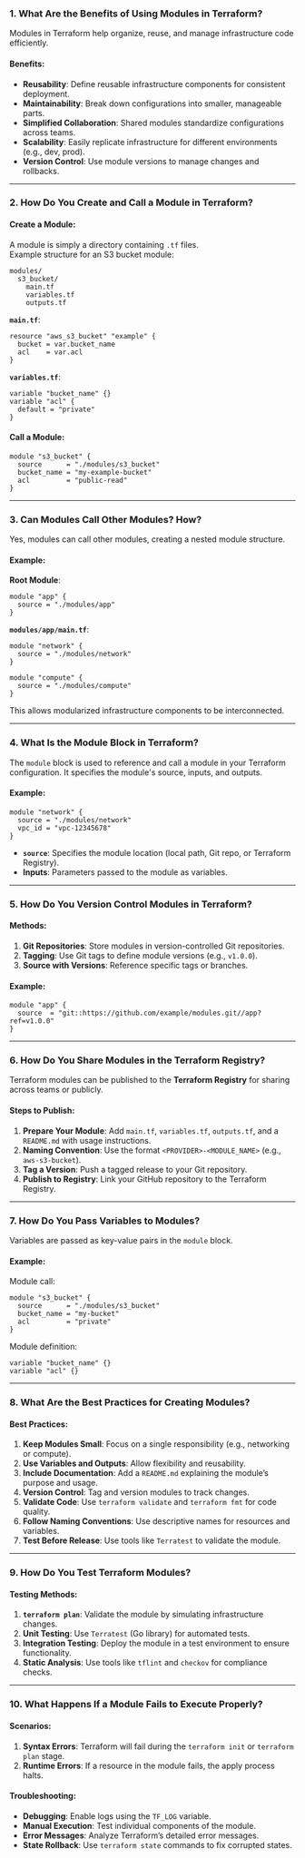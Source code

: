 ### 1. **What Are the Benefits of Using Modules in Terraform?**  
Modules in Terraform help organize, reuse, and manage infrastructure code efficiently.  

#### Benefits:
- **Reusability**: Define reusable infrastructure components for consistent deployment.  
- **Maintainability**: Break down configurations into smaller, manageable parts.  
- **Simplified Collaboration**: Shared modules standardize configurations across teams.  
- **Scalability**: Easily replicate infrastructure for different environments (e.g., dev, prod).  
- **Version Control**: Use module versions to manage changes and rollbacks.  

---

### 2. **How Do You Create and Call a Module in Terraform?**  

#### Create a Module:  
A module is simply a directory containing `.tf` files.  
Example structure for an S3 bucket module:  
```
modules/
  s3_bucket/
    main.tf
    variables.tf
    outputs.tf
```

**`main.tf`**:  
```hcl
resource "aws_s3_bucket" "example" {
  bucket = var.bucket_name
  acl    = var.acl
}
```

**`variables.tf`**:  
```hcl
variable "bucket_name" {}
variable "acl" {
  default = "private"
}
```

#### Call a Module:  
```hcl
module "s3_bucket" {
  source      = "./modules/s3_bucket"
  bucket_name = "my-example-bucket"
  acl         = "public-read"
}
```

---

### 3. **Can Modules Call Other Modules? How?**  
Yes, modules can call other modules, creating a nested module structure.  

#### Example:  
**Root Module**:  
```hcl
module "app" {
  source = "./modules/app"
}
```

**`modules/app/main.tf`**:  
```hcl
module "network" {
  source = "./modules/network"
}

module "compute" {
  source = "./modules/compute"
}
```

This allows modularized infrastructure components to be interconnected.  

---

### 4. **What Is the Module Block in Terraform?**  
The `module` block is used to reference and call a module in your Terraform configuration. It specifies the module's source, inputs, and outputs.  

#### Example:  
```hcl
module "network" {
  source = "./modules/network"
  vpc_id = "vpc-12345678"
}
```
- **`source`**: Specifies the module location (local path, Git repo, or Terraform Registry).  
- **Inputs**: Parameters passed to the module as variables.  

---

### 5. **How Do You Version Control Modules in Terraform?**  

#### Methods:  
1. **Git Repositories**: Store modules in version-controlled Git repositories.  
2. **Tagging**: Use Git tags to define module versions (e.g., `v1.0.0`).  
3. **Source with Versions**: Reference specific tags or branches.  

#### Example:  
```hcl
module "app" {
  source  = "git::https://github.com/example/modules.git//app?ref=v1.0.0"
}
```

---

### 6. **How Do You Share Modules in the Terraform Registry?**  

Terraform modules can be published to the **Terraform Registry** for sharing across teams or publicly.  

#### Steps to Publish:  
1. **Prepare Your Module**: Add `main.tf`, `variables.tf`, `outputs.tf`, and a `README.md` with usage instructions.  
2. **Naming Convention**: Use the format `<PROVIDER>-<MODULE_NAME>` (e.g., `aws-s3-bucket`).  
3. **Tag a Version**: Push a tagged release to your Git repository.  
4. **Publish to Registry**: Link your GitHub repository to the Terraform Registry.  

---

### 7. **How Do You Pass Variables to Modules?**  

Variables are passed as key-value pairs in the `module` block.  

#### Example:  
Module call:  
```hcl
module "s3_bucket" {
  source      = "./modules/s3_bucket"
  bucket_name = "my-bucket"
  acl         = "private"
}
```

Module definition:  
```hcl
variable "bucket_name" {}
variable "acl" {}
```

---

### 8. **What Are the Best Practices for Creating Modules?**  

#### Best Practices:  
1. **Keep Modules Small**: Focus on a single responsibility (e.g., networking or compute).  
2. **Use Variables and Outputs**: Allow flexibility and reusability.  
3. **Include Documentation**: Add a `README.md` explaining the module’s purpose and usage.  
4. **Version Control**: Tag and version modules to track changes.  
5. **Validate Code**: Use `terraform validate` and `terraform fmt` for code quality.  
6. **Follow Naming Conventions**: Use descriptive names for resources and variables.  
7. **Test Before Release**: Use tools like `Terratest` to validate the module.  

---

### 9. **How Do You Test Terraform Modules?**  

#### Testing Methods:  
1. **`terraform plan`**: Validate the module by simulating infrastructure changes.  
2. **Unit Testing**: Use `Terratest` (Go library) for automated tests.  
3. **Integration Testing**: Deploy the module in a test environment to ensure functionality.  
4. **Static Analysis**: Use tools like `tflint` and `checkov` for compliance checks.  

---

### 10. **What Happens If a Module Fails to Execute Properly?**  

#### Scenarios:  
1. **Syntax Errors**: Terraform will fail during the `terraform init` or `terraform plan` stage.  
2. **Runtime Errors**: If a resource in the module fails, the apply process halts.  

#### Troubleshooting:  
- **Debugging**: Enable logs using the `TF_LOG` variable.  
- **Manual Execution**: Test individual components of the module.  
- **Error Messages**: Analyze Terraform’s detailed error messages.  
- **State Rollback**: Use `terraform state` commands to fix corrupted states.  